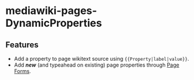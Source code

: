 # mediawiki-pages-DynamicProperties

## Features

* Add a property to page wikitext source using `{{Property|label|value}}`.
* Add ***new*** (and typeahead on existing) page properties through [Page Forms](https://www.mediawiki.org/wiki/Extension:Page_Forms).
